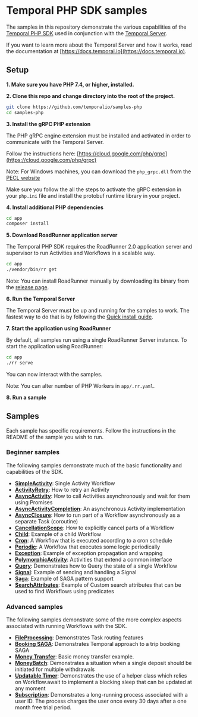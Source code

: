 # Temporal PHP SDK samples

The samples in this repository demonstrate the various capabilities of the [Temporal PHP SDK](https://github.com/temporalio/sdk-php) used in conjunction with the [Temporal Server](https://github.com/temporalio/temporal).

If you want to learn more about the Temporal Server and how it works, read the documentation at [https://docs.temporal.io](https://docs.temporal.io).

## Setup

**1. Make sure you have PHP 7.4, or higher, installed.**

**2. Clone this repo and change directory into the root of the project.**

```bash
git clone https://github.com/temporalio/samples-php
cd samples-php
```

**3. Install the gRPC PHP extension**

The PHP gRPC engine extension must be installed and activated in order to communicate with the Temporal Server.

Follow the instructions here: [https://cloud.google.com/php/grpc](https://cloud.google.com/php/grpc)

Note: For Windows machines, you can download the `php_grpc.dll` from the [PECL website](https://pecl.php.net/package/gRPC)

Make sure you follow the all the steps to activate the gRPC extension in your  `php.ini` file and install the protobuf runtime library in your project.

**4. Install additional PHP dependencies**

```bash
cd app
composer install
```

**5. Download RoadRunner application server**

The Temporal PHP SDK requires the RoadRunner 2.0 application server and supervisor to run Activities and Workflows in a scalable way.

```bash
cd app
./vendor/bin/rr get
```

Note: You can install RoadRunner manually by downloading its binary from the [release page](https://github.com/spiral/roadrunner/releases/tag/v1.9.2).

**6. Run the Temporal Server**

The Temporal Server must be up and running for the samples to work.
The fastest way to do that is by following the [Quick install guide](https://docs.temporal.io/docs/server-quick-install).

**7. Start the application using RoadRunner**

By default, all samples run using a single RoadRunner Server instance.
To start the application using RoadRunner:

```bash
cd app
./rr serve
```

You can now interact with the samples.

Note: You can alter number of PHP Workers in `app/.rr.yaml`.

**8. Run a sample**

## Samples

Each sample has specific requirements.
Follow the instructions in the README of the sample you wish to run.

### Beginner samples

The following samples demonstrate much of the basic functionality and capabilities of the SDK.

* **[SimpleActivity](https://github.com/temporalio/samples-php/tree/master/app/src/SimpleActivity)**: Single Activity Workflow
* **[ActivityRetry](https://github.com/temporalio/samples-php/blob/master/app/src/ActivityRetry)**: How to retry an Activity
* **[AsyncActivity](https://github.com/temporalio/samples-php/blob/master/app/src/AsyncActivity)**: How to call Activities asynchronously and wait for them using Promises
* **[AsyncActivityCompletion](https://github.com/temporalio/samples-php/tree/master/app/src/AsyncActivityCompletion)**: An asynchronous Activity implementation
* **[AsyncClosure](https://github.com/temporalio/samples-php/blob/master/app/src/AsyncClosure)**: How to run part of a Workflow asynchronously as a separate Task (coroutine)
* **[CancellationScope](https://github.com/temporalio/samples-php/blob/master/app/src/CancellationScope)**: How to explicitly cancel parts of a Workflow
* **[Child](https://github.com/temporalio/samples-php/blob/master/app/src/Child)**: Example of a child Workflow
* **[Cron](https://github.com/temporalio/samples-php/blob/master/app/src/Cron)**: A Workflow that is executed according to a cron schedule
* **[Periodic](https://github.com/temporalio/samples-php/tree/master/app/src/Periodic)**: A Workflow that executes some logic periodically
* **[Exception](https://github.com/temporalio/samples-php/tree/master/app/src/Exception)**: Example of exception propagation and wrapping
* **[PolymorphicActivity](https://github.com/temporalio/samples-php/tree/master/app/src/PolymorphicActivity)**: Activities that extend a common interface
* **[Query](https://github.com/temporalio/samples-php/tree/master/app/src/Query)**: Demonstrates how to Query the state of a single Workflow
* **[Signal](https://github.com/temporalio/samples-php/tree/master/app/src/Signal)**: Example of sending and handling a Signal
* **[Saga](https://github.com/temporalio/samples-php/tree/master/app/src/Saga)**: Example of SAGA pattern support
* **[SearchAttributes](https://github.com/temporalio/samples-php/tree/master/app/src/SearchAttributes)**: Example of Custom search attributes that can be used to find Workflows using predicates

### Advanced samples

The following samples demonstrate some of the more complex aspects associated with running Workflows with the SDK.

- **[FileProcessing](https://github.com/temporalio/samples-php/tree/master/app/src/FileProcessing)**: Demonstrates Task routing features
- **[Booking SAGA](https://github.com/temporalio/samples-php/tree/master/app/src/BookingSaga)**: Demonstrates Temporal approach to a trip booking SAGA
- **[Money Transfer](https://github.com/temporalio/samples-php/tree/master/app/src/MoneyTransfer)**: Basic money transfer example.
- **[MoneyBatch](https://github.com/temporalio/samples-php/tree/master/app/src/MoneyBatch)**: Demonstrates a situation when a single deposit should be initiated for multiple withdrawals
- **[Updatable Timer](https://github.com/temporalio/samples-php/tree/master/app/src/UpdatableTimer)**: Demonstrates the use of a helper class which relies on Workflow.await to implement a blocking sleep that can be updated at any moment
- **[Subscription](https://github.com/temporalio/samples-php/tree/master/app/src/Subscription)**: Demonstrates a long-running process associated with a user ID.
The process charges the user once every 30 days after a one month free trial period.

